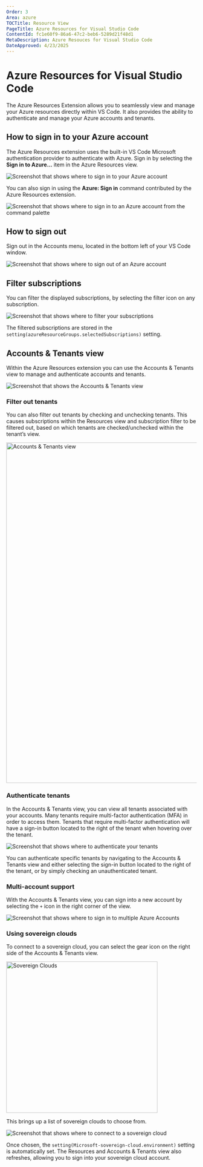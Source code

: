 ```yaml
---
Order: 3
Area: azure
TOCTitle: Resource View
PageTitle: Azure Resources for Visual Studio Code
ContentId: fc1e60f9-86a6-47c2-beb6-5289d21f48d1
MetaDescription: Azure Resouces for Visual Studio Code
DateApproved: 4/23/2025
---
```

# Azure Resources for Visual Studio Code

The Azure Resources Extension allows you to seamlessly view and manage your Azure resources directly within VS Code. It also provides the ability to authenticate and manage your Azure accounts and tenants.

## How to sign in to your Azure account

The Azure Resources extension uses the built-in VS Code Microsoft authentication provider to authenticate with Azure.
Sign in by selecting the **Sign in to Azure…** item in the Azure Resources view.

![Screenshot that shows where to sign in to your Azure account](images/extensions/signInView.png)

You can also sign in using the **Azure: Sign in** command contributed by the Azure Resources extension.

![Screenshot that shows where to sign in to an Azure account from the command palette](images/extensions/signInCommandPallete.png)

## How to sign out

Sign out in the Accounts menu, located in the bottom left of your VS Code window.

![Screenshot that shows where to sign out of an Azure account](images/extensions/signOut.png)

## Filter subscriptions

You can filter the displayed subscriptions, by selecting the filter icon on any subscription.

![Screenshot that shows where to filter your subscriptions](images/extensions/filterSub.png)

The filtered subscriptions are stored in the `setting(azureResourceGroups.selectedSubscriptions)` setting.

## Accounts & Tenants view

Within the Azure Resources extension you can use the Accounts & Tenants view to manage and authenticate accounts and tenants.

![Screenshot that shows the Accounts & Tenants view](images/extensions/accountsAndTenants.png)

### Filter out tenants

You can also filter out tenants by checking and unchecking tenants. This causes subscriptions within the Resources view and subscription filter to be filtered out, based on which tenants are checked/unchecked within the tenant’s view.

<img width = "900" alt = "Accounts & Tenants view" src = "https://github.com/user-attachments/assets/d34c1f79-fb21-46f9-af3a-cbb109ba0414">

### Authenticate tenants

In the Accounts & Tenants view, you can view all tenants associated with your accounts. Many tenants require multi-factor authentication (MFA) in order to access them. Tenants that require multi-factor authentication will have a sign-in button located to the right of the tenant when hovering over the tenant.

![Screenshot that shows where to authenticate your tenants](images/extensions/authenticateTenant.png)

You can authenticate specific tenants by navigating to the Accounts & Tenants view and either selecting the sign-in button located to the right of the tenant, or by simply checking an unauthenticated tenant.

### Multi-account support

With the Accounts & Tenants view, you can sign into a new account by selecting the `+` icon in the right corner of the view.

![Screenshot that shows where to sign in to multiple Azure Accounts](images/extensions/multiAccount.png)

### Using sovereign clouds

To connect to a sovereign cloud, you can select the gear icon on the right side of the Accounts & Tenants view.

<img width = "400" alt = "Sovereign Clouds" src = "https://github.com/user-attachments/assets/d07af7a8-eab9-46db-8ab5-f386c5c78b57">

This brings up a list of sovereign clouds to choose from.

![Screenshot that shows where to connect to a sovereign cloud](images/extensions/cloudOptions.png)

Once chosen, the `setting(Microsoft-sovereign-cloud.environment)` setting is automatically set. The Resources and Accounts & Tenants view also refreshes, allowing you to sign into your sovereign cloud account.